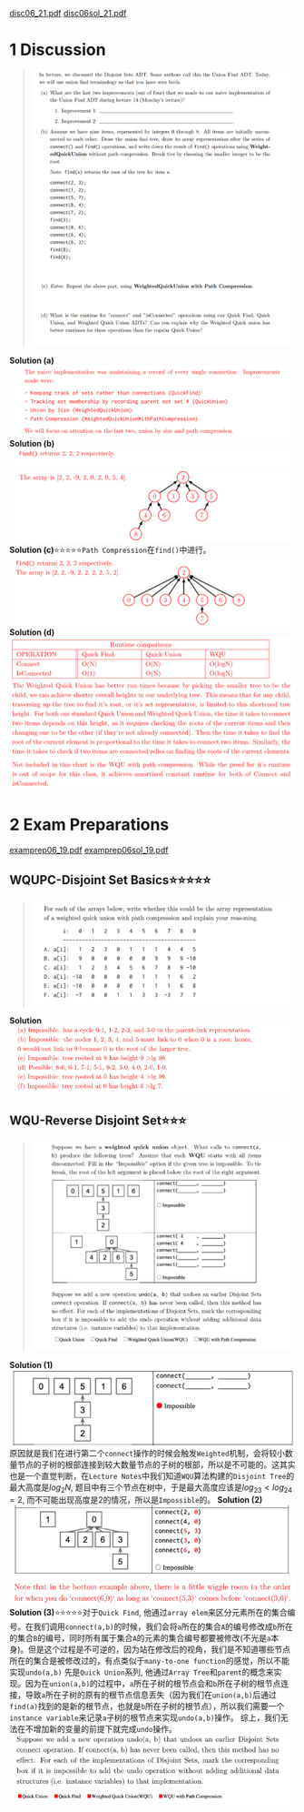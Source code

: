[disc06_21.pdf](https://www.yuque.com/attachments/yuque/0/2023/pdf/12393765/1676345823120-2dc02364-7223-42f8-9079-f69d1167b38e.pdf)
[disc06sol_21.pdf](https://www.yuque.com/attachments/yuque/0/2023/pdf/12393765/1676345823101-93fdc8a0-d70a-4d2d-97c2-5c794594f176.pdf)
# 1 Discussion
> ![image.png](DE__Disjoint_Set.assets/20230302_0951274185.png)

**Solution (a)**![image.png](DE__Disjoint_Set.assets/20230302_0951283477.png)
**Solution (b)**![image.png](DE__Disjoint_Set.assets/20230302_0951285831.png)![image.png](DE__Disjoint_Set.assets/20230302_0951284419.png)
**Solution (c)**⭐⭐⭐⭐⭐`Path Compression`在`find()`中进行。
![image.png](DE__Disjoint_Set.assets/20230302_0951284917.png)
**Solution (d)**![image.png](DE__Disjoint_Set.assets/20230302_0951289885.png)


# 2 Exam Preparations
[examprep06_19.pdf](https://www.yuque.com/attachments/yuque/0/2023/pdf/12393765/1675947001078-8719d94f-b1a9-42c6-9ecb-afd4ce504b39.pdf)
[examprep06sol_19.pdf](https://www.yuque.com/attachments/yuque/0/2023/pdf/12393765/1675947001048-10eb2bc1-6bb3-4b87-bc87-925812e73959.pdf)

## WQUPC-Disjoint Set Basics⭐⭐⭐⭐⭐
> ![image.png](DE__Disjoint_Set.assets/20230302_0951287488.png)

**Solution**![image.png](DE__Disjoint_Set.assets/20230302_0951287784.png)


## WQU-Reverse Disjoint Set⭐⭐⭐
> ![image.png](DE__Disjoint_Set.assets/20230302_0951284809.png)

**Solution (1)**![image.png](DE__Disjoint_Set.assets/20230302_0951282902.png)
原因就是我们在进行第二个`connect`操作的时候会触发`Weighted`机制，会将较小数量节点的子树的根部连接到较大数量节点的子树的根部，所以是不可能的。这其实也是一个直觉判断，在`Lecture Notes`中我们知道`WQU`算法构建的`Disjoint Tree`的最大高度是$log_2N$, 题目中有三个节点在树中，于是最大高度应该是$log_23< log_24=2$, 而不可能出现高度是$2$的情况，所以是`Impossible`的。
**Solution (2)**![image.png](DE__Disjoint_Set.assets/20230302_0951292332.png)![image.png](DE__Disjoint_Set.assets/20230302_0951298375.png)
**Solution (3)**⭐⭐⭐⭐⭐对于`Quick Find`, 他通过`array elem`来区分元素所在的集合编号。在我们调用`connect(a,b)`的时候，我们会将`a`所在的集合`A`的编号修改成`b`所在的集合`B`的编号，同时所有属于集合`A`的元素的集合编号都要被修改(不光是`a`本身)。但是这个过程是不可逆的，因为站在修改后的视角，我们是不知道哪些节点所在的集合是被修改过的，有点类似于`many-to-one function`的感觉，所以不能实现`undo(a,b)`
先是`Quick Union`系列, 他通过`Array Tree`和`parent`的概念来实现。因为在`union(a,b)`的过程中，`a`所在子树的根节点会和`b`所在子树的根节点连接，导致`a`所在子树的原有的根节点信息丢失（因为我们在`union(a,b)`后通过`find(a)`找到的是新的根节点，也就是`b`所在子树的根节点），所以我们需要一个`instance variable`来记录`a`子树的根节点来实现`undo(a,b)`操作。
综上，我们无法在不增加新的变量的前提下就完成`undo`操作。
![image.png](DE__Disjoint_Set.assets/20230302_0951293556.png)

